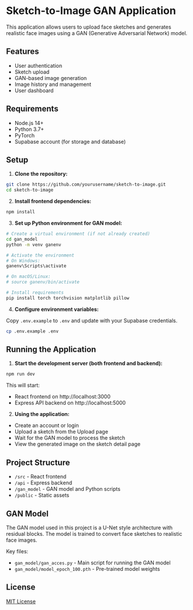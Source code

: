 # Sketch-to-Image GAN Application

This application allows users to upload face sketches and generates realistic face images using a GAN (Generative Adversarial Network) model.

## Features

- User authentication
- Sketch upload
- GAN-based image generation
- Image history and management
- User dashboard

## Requirements

- Node.js 14+
- Python 3.7+
- PyTorch
- Supabase account (for storage and database)

## Setup

1. **Clone the repository:**

```bash
git clone https://github.com/yourusername/sketch-to-image.git
cd sketch-to-image
```

2. **Install frontend dependencies:**

```bash
npm install
```

3. **Set up Python environment for GAN model:**

```bash
# Create a virtual environment (if not already created)
cd gan_model
python -m venv ganenv

# Activate the environment
# On Windows:
ganenv\Scripts\activate

# On macOS/Linux:
# source ganenv/bin/activate

# Install requirements
pip install torch torchvision matplotlib pillow
```

4. **Configure environment variables:**

Copy `.env.example` to `.env` and update with your Supabase credentials.

```bash
cp .env.example .env
```

## Running the Application

1. **Start the development server (both frontend and backend):**

```bash
npm run dev
```

This will start:
- React frontend on http://localhost:3000
- Express API backend on http://localhost:5000

2. **Using the application:**

- Create an account or login
- Upload a sketch from the Upload page
- Wait for the GAN model to process the sketch
- View the generated image on the sketch detail page

## Project Structure

- `/src` - React frontend
- `/api` - Express backend
- `/gan_model` - GAN model and Python scripts
- `/public` - Static assets

## GAN Model

The GAN model used in this project is a U-Net style architecture with residual blocks. The model is trained to convert face sketches to realistic face images.

Key files:
- `gan_model/gan_acces.py` - Main script for running the GAN model
- `gan_model/model_epoch_100.pth` - Pre-trained model weights

## License

[MIT License](LICENSE)
